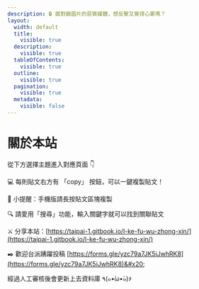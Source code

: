 ```yaml
---
description: 🔒 面對鎖圖片的惡質媒體，想反擊又覺得心累嗎？
layout:
  width: default
  title:
    visible: true
  description:
    visible: true
  tableOfContents:
    visible: true
  outline:
    visible: true
  pagination:
    visible: true
  metadata:
    visible: false
---
```


# 關於本站

從下方選擇主題進入對應頁面 👇&#x20;

💻 每則貼文右方有 「copy」 按鈕，可以一鍵複製貼文！

📱 小提醒：手機版請長按貼文區塊複製

🔍 請愛用「搜尋」功能，輸入關鍵字就可以找到關聯貼文



⚔️ 分享本站：[https://taipai-1.gitbook.io/l-ke-fu-wu-zhong-xin/](https://taipai-1.gitbook.io/l-ke-fu-wu-zhong-xin/)



✒️ 歡迎台派踴躍投稿 [https://forms.gle/yzc79a7JK5iJwhRK8](https://forms.gle/yzc79a7JK5iJwhRK8)&#x20;

經過人工審核後會更新上去資料庫 ٩(๑•̀ω•́๑)۶



